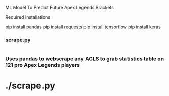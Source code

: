 ML Model To Predict Future Apex Legends Brackets

Required Installations

pip install pandas
pip install requests
pip install tensorflow
pip install keras

### scrape.py
#
### Uses pandas to webscrape any AGLS to grab statistics table on 121 pro Apex Legends players
#
# ./scrape.py
